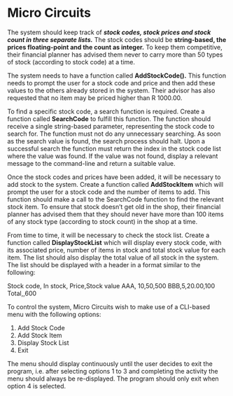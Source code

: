 <h1> Micro Circuits</h1>
 <p>The system should keep track of <b><em>stock codes, stock prices and stock count in three separate lists.</em></b>
 The stock codes should be <b>string-based, the prices floating-point and the count as integer.</b>  To
 keep them competitive, their financial planner has advised them never to carry more than 50
 types of stock (according to stock code) at a time.</p>
 <p>The system needs to have a function called <b>AddStockCode().</b>  This function needs to prompt the
 user for a stock code and price and then add these values to the others already stored in the
 system.  Their advisor has also requested that no item may be priced higher than R 1000.00.</p>
 <p>To find a specific stock code, a search function is required.  Create a function called <b>SearchCode</b>
 to fulfill this function.  The function should receive a single string-based parameter, representing
 the stock code to search for.  The function must not do any unnecessary searching.  As soon as
 the search value is found, the search process should halt.  Upon a successful search the function
 must return the index in the stock code list where the value was found.  If the value was not found,
 display a relevant message to the command-line and return a suitable value.</p>
 <p>Once the stock codes and prices have been added, it will be necessary to add stock to the system.
 Create a function called <b>AddStockItem</b> which will prompt the user for a stock code and the
 number of items to add.  This function should make a call to the SearchCode function to find the
 relevant stock item. To ensure that stock doesn’t get old in the shop, their financial planner has
 advised them that they should never have more than 100 items of any stock type (according to
 stock count) in the shop at a time.</p>
 <p>From time to time, it will be necessary to check the stock list.  Create a function called
 <b>DisplayStockList</b> which will display every stock code, with its associated price, number of items in
 stock and total stock value for each item.  The list should also display the total value of all stock in
 the system.  The list should be displayed with a header in a format similar to the following:</p>
 
<p>Stock code, In stock, Price,Stock value 
AAA, 10,50,500 
BBB,5,20.00,100 
Total,,600 </p>

To control the system, Micro Circuits wish to make use of a CLI-based menu with the following options:    
1. Add Stock Code
2. Add Stock Item
3. Display Stock List
4. Exit
   
<p>The menu should display continuously until the user decides to exit the program, i.e. after selecting 
options 1 to 3 and completing the activity the menu should always be re-displayed.  The program should 
only exit when option 4 is selected.</p>

